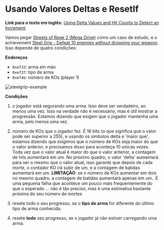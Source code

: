 # Usando Valores Deltas e ResetIf

**Link para o texto em inglês:** [Using Delta Values and Hit Counts to Detect an Increment](Using-Delta-Values-and-Hit-Counts-to-Detect-an-Increment)

Vamos pegar [Streets of Rage 2 (Mega Drive)](http://retroachievements.org/Game/3)
como um caso de estudo, e o achievement [Steel Grip - Defeat 10 enemies without dropping your weapon](http://retroachievements.org/Achievement/55). Isso depende de quatro condições:

**Endereços**

- `0xef33`: arma em mão
- `0xef37`: tipo de arma
- `0xef4e`: número de KOs (player 1)

![steelgrip-example](https://user-images.githubusercontent.com/8508804/33313210-32f5451e-d411-11e7-8042-2b9007a5cffb.png)

**Condições**

1. o jogador está segurando uma arma. Isso deve ser verdadeiro, ao menos uma vez. Isso na verdade não é necessário, mas é útil mostrar a progressão. Estamos dizendo que exigem que o jogador mantenha uma arma, pelo menos uma vez.

2. número de KOs que o jogador fez. É 16 bits (o que significa que o valor pode ser superior a 255), e usando os símbolos delta e 'maior que', estamos dizendo que exigimos que o número de KOs seja maior do que o valor anterior, e precisamos disso para aconteça 10 unicas vezes. Toda vez que o valor atual é maior do que o valor anterior, a contagem de hits aumentará em um. No próximo quadro, o valor 'delta' aumentará para ser o mesmo que o valor atual, isso garante que depois de cada morte, o contador KO irá subir de um, e a contagem de batidas aumentará em um. **LIMITAÇÃO**: se o número de KOs aumentar em dois no mesmo quadro, a contagem de batidas aumentará apenas em um.. É uma pequena falha que acontece um pouco mais frequentemente do que o esperado ... não é tão preciso, mas é uma estimativa bastante próxima do seu número de mortes

3. resete todo o seu progresso, se o **tipo de arma** for diferente do último tipo de arma conhecida.

4. resete **todo** seu progresso, se o jogador já não estiver carregando uma arma.
